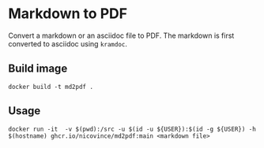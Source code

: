 # Markdown to PDF

Convert a markdown or an asciidoc file to PDF. The markdown is first converted to asciidoc using `kramdoc`.

## Build image
```shell
docker build -t md2pdf .
```

## Usage
```shell
docker run -it  -v $(pwd):/src -u $(id -u ${USER}):$(id -g ${USER}) -h $(hostname) ghcr.io/nicovince/md2pdf:main <markdown file>
```
